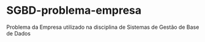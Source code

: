 # SGBD-problema-empresa
Problema da Empresa utilizado na disciplina de Sistemas de Gestão de Base de Dados
